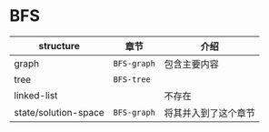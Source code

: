 # BFS



| structure            | 章节        | 介绍                 |
| -------------------- | ----------- | -------------------- |
| graph                | `BFS-graph` | 包含主要内容         |
| tree                 | `BFS-tree`  |                      |
| linked-list          |             | 不存在               |
| state/solution-space | `BFS-graph` | 将其并入到了这个章节 |


